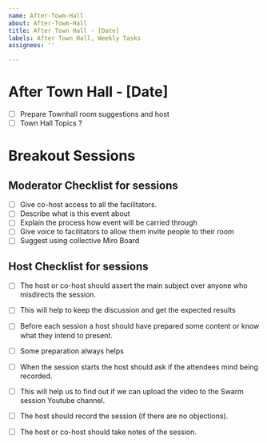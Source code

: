 ```yaml
---
name: After-Towm-Hall
about: After-Towm-Hall
title: After Town Hall - [Date]
labels: After Town Hall, Weekly Tasks
assignees: ''

---
```


# After Town Hall - [Date]

- [ ] Prepare Townhall room suggestions and host
- [ ] Town Hall Topics ?

# Breakout Sessions

## Moderator Checklist for sessions

- [ ] Give co-host access to all the facilitators.
- [ ] Describe what is this event about
- [ ] Explain the process how event will be carried through
- [ ] Give voice to facilitators to allow them invite people to their room
- [ ] Suggest using collective Miro Board

## Host Checklist for sessions

- [ ] The host or co-host should assert the main subject over anyone who misdirects the session.
- [ ] This will help to keep the discussion and get the expected results
- [ ] Before each session a host should have prepared some content or know what they intend to present.
- [ ] Some preparation always helps
- [ ] When the session starts the host should ask if the attendees mind being recorded.
- [ ] This will help us to find out if we can upload the video to the Swarm session Youtube channel.
- [ ] The host should record the session (if there are no objections).
- [ ] The host or co-host should take notes of the session.


